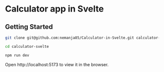 # Calculator app in Svelte


## Getting Started

```sh
git clone git@github.com:nemanja85/Calculator-in-Svelte.git calculator-svelte
```

```sh
cd calculator-svelte
```

```sh
npm run dev
```

Open http://localhost:5173 to view it in the browser.
